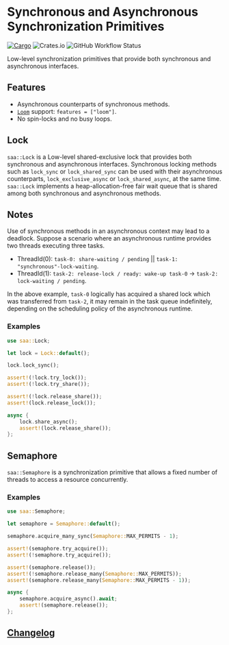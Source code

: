 # Synchronous and Asynchronous Synchronization Primitives

[![Cargo](https://img.shields.io/crates/v/saa)](https://crates.io/crates/saa)
![Crates.io](https://img.shields.io/crates/l/saa)
![GitHub Workflow Status](https://img.shields.io/github/actions/workflow/status/wvwwvwwv/synchronous-and-asynchronous/saa.yml?branch=main)

Low-level synchronization primitives that provide both synchronous and asynchronous interfaces.

## Features

- Asynchronous counterparts of synchronous methods.
- [`Loom`](https://github.com/tokio-rs/loom) support: `features = ["loom"]`.
- No spin-locks and no busy loops.

## Lock

`saa::Lock` is a Low-level shared-exclusive lock that provides both synchronous and asynchronous interfaces. Synchronous locking methods such as `lock_sync` or `lock_shared_sync` can be used with their asynchronous counterparts, `lock_exclusive_async` or `lock_shared_async`, at the same time. `saa::Lock` implements a heap-allocation-free fair wait queue that is shared among both synchronous and asynchronous methods.

## Notes

Use of synchronous methods in an asynchronous context may lead to a deadlock. Suppose a scenario where an asynchronous runtime provides two threads executing three tasks.

* ThreadId(0): `task-0: share-waiting / pending` || `task-1: "synchronous"-lock-waiting`.
* ThreadId(1): `task-2: release-lock / ready: wake-up task-0` -> `task-2: lock-waiting / pending`.

In the above example, `task-0` logically has acquired a shared lock which was transferred from `task-2`, it may remain in the task queue indefinitely, depending on the scheduling policy of the asynchronous runtime.

### Examples

```rust
use saa::Lock;

let lock = Lock::default();

lock.lock_sync();

assert!(!lock.try_lock());
assert!(!lock.try_share());

assert!(!lock.release_share());
assert!(lock.release_lock());

async {
    lock.share_async();
    assert!(lock.release_share());
};
```

## Semaphore

`saa::Semaphore` is a synchronization primitive that allows a fixed number of threads to access a resource concurrently.

### Examples

```rust
use saa::Semaphore;

let semaphore = Semaphore::default();

semaphore.acquire_many_sync(Semaphore::MAX_PERMITS - 1);

assert!(semaphore.try_acquire());
assert!(!semaphore.try_acquire());

assert!(semaphore.release());
assert!(!semaphore.release_many(Semaphore::MAX_PERMITS));
assert!(semaphore.release_many(Semaphore::MAX_PERMITS - 1));

async {
    semaphore.acquire_async().await;
    assert!(semaphore.release());
};
```

## [Changelog](https://github.com/wvwwvwwv/synchronous-and-asynchronous/blob/main/CHANGELOG.md)
